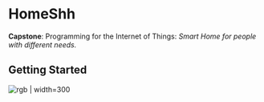 # HomeShh

**Capstone**: Programming for the Internet of Things: *Smart Home for people with different needs.*

## Getting Started

![rgb](https://cloud.githubusercontent.com/assets/22894897/25645782/3d11d90a-2f88-11e7-8400-be4df1f2ea94.gif) | width=300
